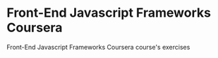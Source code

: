 # Front-End Javascript Frameworks Coursera
Front-End Javascript Frameworks Coursera course's exercises
